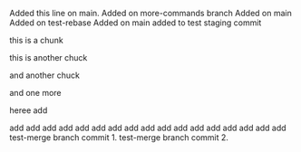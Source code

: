 Added this line on main.
Added on more-commands branch
Added on main
Added on test-rebase
Added on main
added to test staging commit


this is a chunk


this is another chuck


and another chuck

and one more

heree
add

add
add
add
add
add
add
add
add
add
add
add
add
add
add
add
add
add
test-merge branch commit 1.
test-merge branch commit 2.
